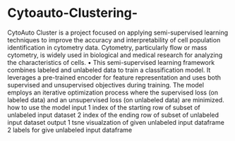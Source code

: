 # Cytoauto-Clustering-
CytoAuto Cluster is a project focused on applying semi-supervised learning techniques to improve the accuracy and interpretability of cell population identification in cytometry data. Cytometry, particularly flow or mass cytometry, is widely used in biological and medical research for analyzing the characteristics of cells.
•	 This semi-supervised learning framework combines labeled and unlabeled data to train a classification model. It leverages a pre-trained encoder for feature representation and uses both supervised and unsupervised objectives during training. The model employs an iterative optimization process where the supervised loss (on labeled data) and an unsupervised loss (on unlabeled data) are minimized.
how to use the model
input 
1 index of the starting row of subset of  unlabeled input dataset
2 index of the ending row of  subset of unlabeled input dataset
output
1 tsne visualzation of given unlabeled input dataframe
2 labels for give unlabeled input dataframe


